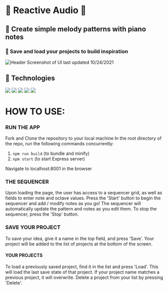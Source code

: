 # 🎵 Reactive Audio 🎵

## 🎹 Create simple melody patterns with piano notes
### 🤔 Save and load your projects to build inspiration

![Header](https://github.com/rriegel/Reactive-Audio/blob/main/assets/screenshot-10242021.png "Header")
Screenshot of UI last updated 10/24/2021

## 🔨 Technologies

[![](https://img.shields.io/badge/ReactJS-61DAFB?logo=react&logoColor=white&style=for-the-badge)](https://reactjs.org/)
[![](https://img.shields.io/badge/Node.js-43853D?logo=node.js&logoColor=white&style=for-the-badge)](https://nodejs.org/)
[![](https://img.shields.io/badge/Express-FFFFFF?logo=express&logoColor=black&style=for-the-badge)](https://expressjs.com/)
[![](https://img.shields.io/badge/MongoDB-439543?logo=mongodb&logoColor=white&style=for-the-badge)](https://www.mongodb.com/)
[![](https://img.shields.io/badge/tone.js-F734D7?style=for-the-badge)](https://tonejs.github.io/)

# HOW TO USE:

### RUN THE APP

Fork and Clone the repository to your local machine
In the root directory of the repo, run the following commands concurrently:
  1. `npm run build` (to bundle and minify)
  2. `npm start` (to start Express server)

Navigate to localhost:8001 in the browser


### THE SEQUENCER

Upon loading the page, the user has access to a sequencer grid, as well as fields to enter note and octave values.
Press the 'Start' button to begin the sequencer and add / modify notes as you go!
The sequencer will automatically update the pattern and notes as you edit them.
To stop the sequencer, press the 'Stop' button.


### SAVE YOUR PROJECT

To save your idea, give it a name in the top field, and press 'Save'.
Your project will be added to the list of projects at the bottom of the screen.


#### YOUR PROJECTS

To load a previously saved project, find it in the list and press 'Load'. This will load the last save state of that project.
If your project name matches a previous project, it will overwrite.
Delete a project from your list by pressing 'Delete'.